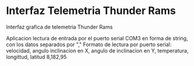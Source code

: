 # Interfaz Telemetria Thunder Rams
 Interfaz grafica de telemetria Thunder Rams

Aplicacion lectura de entrada por el puerto serial COM3 en forma de string, con los datos separados por "," 
Formato de lectura por puerto serial:
    velocidad, angulo inclinacion en X, angulo de inclinacion en Y, temperatura, longittud, latitud
    8,182,95